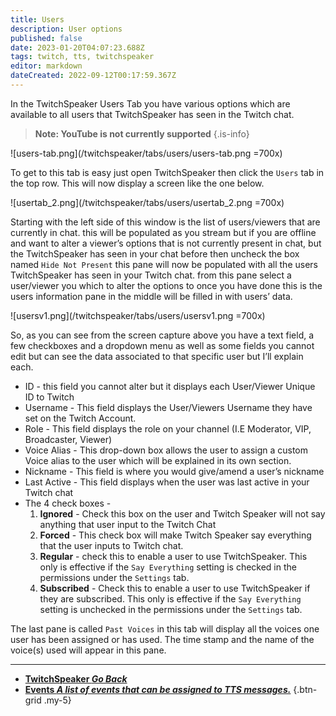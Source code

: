 ```yaml
---
title: Users
description: User options
published: false
date: 2023-01-20T04:07:23.688Z
tags: twitch, tts, twitchspeaker
editor: markdown
dateCreated: 2022-09-12T00:17:59.367Z
---
```


In the TwitchSpeaker Users Tab you have various options which are available to all users that TwitchSpeaker has seen in the Twitch chat.
>**Note: YouTube is not currently supported**
{.is-info}

![users-tab.png](/twitchspeaker/tabs/users/users-tab.png =700x)

To get to this tab is easy just open TwitchSpeaker then click the `Users` tab in the top row. This will now display a screen like the one below.

![usertab_2.png](/twitchspeaker/tabs/users/usertab_2.png =700x)

Starting with the left side of this window is the list of users/viewers that are currently in chat. this will be populated as you stream but if you are offline and want to alter a viewer’s options that is not currently present in chat, but the TwitchSpeaker has seen in your chat before then uncheck the box named `Hide Not Present` this pane will now be populated with all the users TwitchSpeaker has seen in your Twitch chat. from this pane select a user/viewer you which to alter the options to once you have done this is the users information pane in the middle will be filled in with users’ data.

![usersv1.png](/twitchspeaker/tabs/users/usersv1.png =700x)

So, as you can see from the screen capture above you have a text field, a few checkboxes and a dropdown menu as well as some fields you cannot edit but can see the data associated to that specific user but I’ll explain each.

- ID - this field you cannot alter but it displays each User/Viewer Unique ID to Twitch
- Username - This field displays the User/Viewers Username they have set on the Twitch Account.
- Role - This field displays the role on your channel (I.E Moderator, VIP, Broadcaster, Viewer)
- Voice Alias - This drop-down box allows the user to assign a custom Voice alias to the user which will be explained in its own section.
- Nickname - This field is where you would give/amend a user’s nickname
- Last Active - This field displays when the user was last active in your Twitch chat
- The 4 check boxes -
    1. **Ignored** - Check this box on the user and Twitch Speaker will not say anything that user input to the Twitch Chat
    1. **Forced** - This check box will make Twitch Speaker say everything that the user inputs to Twitch     chat.
    1. **Regular** - check this to enable a user to use TwitchSpeaker. This only is effective if the `Say Everything` setting is checked in the permissions under the `Settings` tab.
    1. **Subscribed** - Check this to enable a user to use TwitchSpeaker if they are subscribed. This only is effective if the `Say Everything` setting is unchecked in the permissions under the `Settings` tab.
 	 
The last pane is called `Past Voices` in this tab will display all the voices one user has been assigned or has used. The time stamp and the name of the voice(s) used will appear in this pane.

---

- [<i class="mdi mdi-chevron-left"></i>**TwitchSpeaker *Go Back***](/TwitchSpeaker)
- [<i class="mdi mdi-clock mdi-flip-h text--twitch"></i>**Events *A list of events that can be assigned to TTS messages.***](/TwitchSpeaker/Tabs/Events)
{.btn-grid .my-5}
